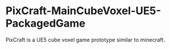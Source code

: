 # PixCraft-MainCubeVoxel-UE5-PackagedGame
PixCraft is a UE5 cube voxel game prototype similar to minecraft.
